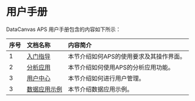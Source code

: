 # 用户手册
DataCanvas APS 用户手册包含的内容如下所示：

| 序号 | 文档名称 | 内容简介 |
| :--- | :--- | :--- |
| 1 | [入门指导](user_guide/quick_start.md) | 本节介绍如何APS的使用要求及其操作界面。 |
| 2 | [分析应用](user_guide/analysis_app.md) | 本节介绍如何使用APS的分析应用功能。 |
| 3 | [用户中心](user_guide/user_center.md) | 本节介绍如何进行用户管理。 |
| 3 | [数据应用示例](user_guide/user_case.md) | 本节介绍数据应用示例。 |